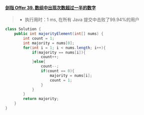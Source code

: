 #### [剑指 Offer 39. 数组中出现次数超过一半的数字](https://leetcode-cn.com/problems/shu-zu-zhong-chu-xian-ci-shu-chao-guo-yi-ban-de-shu-zi-lcof/)

> - 执行用时：1 ms, 在所有 Java 提交中击败了99.94%的用户

```java
class Solution {
    public int majorityElement(int[] nums) {
        int count = 1;
        int majority = nums[0];
        for(int i = 1; i < nums.length; i++){
            if(majority == nums[i]){
                count++;
            }else{
                count--;
                if(count == 0){
                    majority = nums[i];
                    count = 1;
                }
            }
        }
        return majority;
    }
}
```

